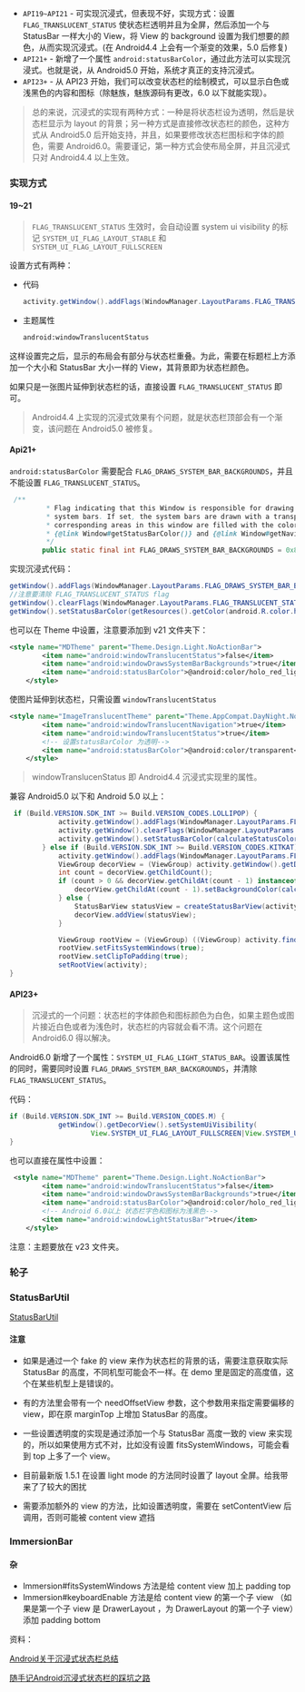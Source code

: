 



+ `API19~API21` - 可实现沉浸式，但表现不好，实现方式：设置 `FLAG_TRANSLUCENT_STATUS` 使状态栏透明并且为全屏，然后添加一个与 StatusBar 一样大小的 View，将 View 的 background 设置为我们想要的颜色，从而实现沉浸式。(在 Android4.4 上会有一个渐变的效果，5.0 后修复)
+ `API21+` - 新增了一个属性 `android:statusBarColor`，通过此方法可以实现沉浸式。也就是说，从 Android5.0 开始，系统才真正的支持沉浸式。
+ `API23+` - 从 API23 开始，我们可以改变状态栏的绘制模式，可以显示白色或浅黑色的内容和图标（除魅族，魅族源码有更改，6.0 以下就能实现）。

> 总的来说，沉浸式的实现有两种方式：一种是将状态栏设为透明，然后是状态栏显示为 layout 的背景；另一种方式是直接修改状态栏的颜色，这种方式从 Android5.0 后开始支持，并且，如果要修改状态栏图标和字体的颜色，需要 Android6.0。需要谨记，第一种方式会使布局全屏，并且沉浸式只对 Android4.4 以上生效。



### 实现方式

#### 19~21

> `FLAG_TRANSLUCENT_STATUS` 生效时，会自动设置 system ui visibility 的标记 `SYSTEM_UI_FLAG_LAYOUT_STABLE` 和 `SYSTEM_UI_FLAG_LAYOUT_FULLSCREEN`

设置方式有两种：

+ 代码

  ```java
  activity.getWindow().addFlags(WindowManager.LayoutParams.FLAG_TRANSLUCENT_STATUS);
  ```

+ 主题属性

  ```xml
  android:windowTranslucentStatus
  ```

这样设置完之后，显示的布局会有部分与状态栏重叠。为此，需要在标题栏上方添加一个大小和 StatusBar 大小一样的 View，其背景即为状态栏颜色。

如果只是一张图片延伸到状态栏的话，直接设置 `FLAG_TRANSLUCENT_STATUS` 即可。

> Android4.4 上实现的沉浸式效果有个问题，就是状态栏顶部会有一个渐变，该问题在 Android5.0 被修复。



#### Api21+

`android:statusBarColor` 需要配合 `FLAG_DRAWS_SYSTEM_BAR_BACKGROUNDS`，并且不能设置 `FLAG_TRANSLUCENT_STATUS`。

```java
 /**
         * Flag indicating that this Window is responsible for drawing the background for the
         * system bars. If set, the system bars are drawn with a transparent background and the
         * corresponding areas in this window are filled with the colors specified in
         * {@link Window#getStatusBarColor()} and {@link Window#getNavigationBarColor()}.
         */
        public static final int FLAG_DRAWS_SYSTEM_BAR_BACKGROUNDS = 0x80000000;
```

实现沉浸式代码：

```java
getWindow().addFlags(WindowManager.LayoutParams.FLAG_DRAWS_SYSTEM_BAR_BACKGROUNDS);
//注意要清除 FLAG_TRANSLUCENT_STATUS flag
getWindow().clearFlags(WindowManager.LayoutParams.FLAG_TRANSLUCENT_STATUS);
getWindow().setStatusBarColor(getResources().getColor(android.R.color.holo_red_light));
```

 也可以在 Theme 中设置，注意要添加到 v21 文件夹下：

```xml
<style name="MDTheme" parent="Theme.Design.Light.NoActionBar">
        <item name="android:windowTranslucentStatus">false</item>
        <item name="android:windowDrawsSystemBarBackgrounds">true</item>
        <item name="android:statusBarColor">@android:color/holo_red_light</item>
    </style>
```

使图片延伸到状态栏，只需设置 `windowTranslucentStatus`

```xml
<style name="ImageTranslucentTheme" parent="Theme.AppCompat.DayNight.NoActionBar">
        <item name="android:windowTranslucentNavigation">true</item>
        <item name="android:windowTranslucentStatus">true</item>
        <!-- 设置statusBarColor 为透明-->
        <item name="android:statusBarColor">@android:color/transparent</item>
    </style>
```

> windowTranslucenStatus 即 Android4.4 沉浸式实现里的属性。

兼容 Android5.0 以下和 Android 5.0 以上：

```java
 if (Build.VERSION.SDK_INT >= Build.VERSION_CODES.LOLLIPOP) {
            activity.getWindow().addFlags(WindowManager.LayoutParams.FLAG_DRAWS_SYSTEM_BAR_BACKGROUNDS);
            activity.getWindow().clearFlags(WindowManager.LayoutParams.FLAG_TRANSLUCENT_STATUS);
            activity.getWindow().setStatusBarColor(calculateStatusColor(color, statusBarAlpha));
        } else if (Build.VERSION.SDK_INT >= Build.VERSION_CODES.KITKAT) {
            activity.getWindow().addFlags(WindowManager.LayoutParams.FLAG_TRANSLUCENT_STATUS);
            ViewGroup decorView = (ViewGroup) activity.getWindow().getDecorView();
            int count = decorView.getChildCount();
            if (count > 0 && decorView.getChildAt(count - 1) instanceof StatusBarView) {
                decorView.getChildAt(count - 1).setBackgroundColor(calculateStatusColor(color, statusBarAlpha));
            } else {
                StatusBarView statusView = createStatusBarView(activity, color, statusBarAlpha);
                decorView.addView(statusView);
            }

            ViewGroup rootView = (ViewGroup) ((ViewGroup) activity.findViewById(android.R.id.content)).getChildAt(0);
            rootView.setFitsSystemWindows(true);
            rootView.setClipToPadding(true);
            setRootView(activity);
}
```



#### API23+

> 沉浸式的一个问题：状态栏的字体颜色和图标颜色为白色，如果主题色或图片接近白色或者为浅色时，状态栏的内容就会看不清。这个问题在 Android6.0 得以解决。

Android6.0 新增了一个属性：`SYSTEM_UI_FLAG_LIGHT_STATUS_BAR`。设置该属性的同时，需要同时设置 `FLAG_DRAWS_SYSTEM_BAR_BACKGROUNDS`，并清除 `FLAG_TRANSLUCENT_STATUS`。

代码：

```java
if (Build.VERSION.SDK_INT >= Build.VERSION_CODES.M) {
            getWindow().getDecorView().setSystemUiVisibility(
                    View.SYSTEM_UI_FLAG_LAYOUT_FULLSCREEN|View.SYSTEM_UI_FLAG_LIGHT_STATUS_BAR);
}
```

也可以直接在属性中设置：

```xml
 <style name="MDTheme" parent="Theme.Design.Light.NoActionBar">
        <item name="android:windowTranslucentStatus">false</item>
        <item name="android:windowDrawsSystemBarBackgrounds">true</item>
        <item name="android:statusBarColor">@android:color/holo_red_light</item>
        <!-- Android 6.0以上 状态栏字色和图标为浅黑色-->
        <item name="android:windowLightStatusBar">true</item>
    </style>
```

 注意：主题要放在 v23 文件夹。



### 轮子

### StatusBarUtil

[StatusBarUtil](https://github.com/laobie/StatusBarUtil)

#### 注意

+ 如果是通过一个 fake 的 view 来作为状态栏的背景的话，需要注意获取实际 StatusBar 的高度，不同机型可能会不一样。在 demo 里是固定的高度值，这个在某些机型上是错误的。

+ 有的方法里会带有一个 needOffsetView 参数，这个参数用来指定需要偏移的 view，即在原 marginTop 上增加 StatusBar 的高度。

+ 一些设置透明度的实现是通过添加一个与 StatusBar 高度一致的 view 来实现的，所以如果使用方式不对，比如没有设置 fitsSystemWindows，可能会看到 top 上多了一个 view。

+ 目前最新版 1.5.1 在设置 light mode 的方法同时设置了 layout 全屏。给我带来了了较大的困扰

+ 需要添加额外的 view 的方法，比如设置透明度，需要在 setContentView 后调用，否则可能被 content view 遮挡



### ImmersionBar

#### 杂

* Immersion#fitsSystemWindows 方法是给 content view 加上 padding top
* Immersion#keyboardEnable 方法是给 content view 的第一个子 view （如果是第一个子 view 是 DrawerLayout ，为 DrawerLayout 的第一个子 view）添加 padding bottom
















资料：

[Android关于沉浸式状态栏总结](https://juejin.im/post/5989ded56fb9a03c3b6c8bde)

[随手记Android沉浸式状态栏的踩坑之路](https://juejin.im/post/5a25f6146fb9a0452405ad5b#heading-11)

